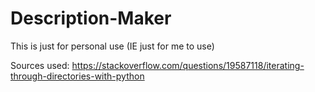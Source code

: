 # Description-Maker
This is just for personal use (IE just for me to use)

Sources used: https://stackoverflow.com/questions/19587118/iterating-through-directories-with-python

